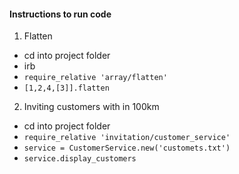#### Instructions to run code

1) Flatten
  - cd into project folder
  - irb
  - `require_relative 'array/flatten'`
  - `[1,2,4,[3]].flatten`


2) Inviting customers with in 100km
  - cd into project folder
  - `require_relative 'invitation/customer_service'`
  - `service = CustomerService.new('customets.txt')`
  - `service.display_customers`
